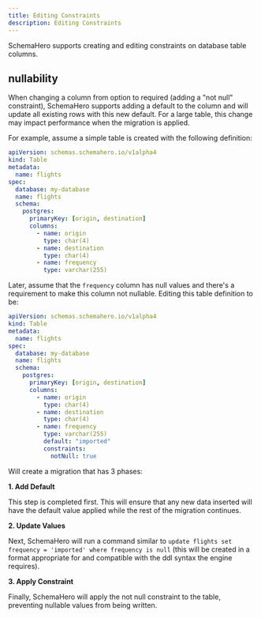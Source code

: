 ```yaml
---
title: Editing Constraints
description: Editing Constraints
---
```


SchemaHero supports creating and editing constraints on database table columns.

## nullability

When changing a column from option to required (adding a "not null" constraint), SchemaHero supports adding a default to the column and will update all existing rows with this new default. For a large table, this change may impact performance when the migration is applied.

For example, assume a simple table is created with the following definition:

```yaml
apiVersion: schemas.schemahero.io/v1alpha4
kind: Table
metadata:
  name: flights
spec:
  database: my-database
  name: flights
  schema:
    postgres:
      primaryKey: [origin, destination]
      columns:
        - name: origin
          type: char(4)
        - name: destination
          type: char(4)
        - name: frequency
          type: varchar(255)
```

Later, assume that the `frequency` column has null values and there's a requirement to make this column not nullable. Editing this table definition to be:

```yaml
apiVersion: schemas.schemahero.io/v1alpha4
kind: Table
metadata:
  name: flights
spec:
  database: my-database
  name: flights
  schema:
    postgres:
      primaryKey: [origin, destination]
      columns:
        - name: origin
          type: char(4)
        - name: destination
          type: char(4)
        - name: frequency
          type: varchar(255)
          default: "imported"
          constraints:
            notNull: true
```

Will create a migration that has 3 phases:

**1. Add Default**

This step is completed first. This will ensure that any new data inserted will have the default value applied while the rest of the migration continues.

**2. Update Values**

Next, SchemaHero will run a command similar to `update flights set frequency = 'imported' where frequency is null` (this will be created in a format appropriate for and compatible with the ddl syntax the engine requires).

**3. Apply Constraint**

Finally, SchemaHero will apply the not null constraint to the table, preventing nullable values from being written.
